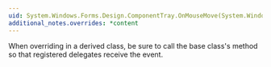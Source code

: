 ```yaml
---
uid: System.Windows.Forms.Design.ComponentTray.OnMouseMove(System.Windows.Forms.MouseEventArgs)
additional_notes.overrides: *content
---
```


<p>When overriding <xref href="System.Windows.Forms.Design.ComponentTray.OnMouseMove(System.Windows.Forms.MouseEventArgs)"></xref> in a derived class, be sure to call the base class's <xref href="System.Windows.Forms.Design.ComponentTray.OnMouseMove(System.Windows.Forms.MouseEventArgs)"></xref> method so that registered delegates receive the event.</p>


